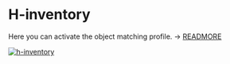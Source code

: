 # H-inventory

Here you can activate the object matching profile. → [READMORE](../../../consolidate-data/h-inventory.md)

[![h-inventory](../../../assets/images/en/system-administration/administration/import-and-interfaces/h-inventory/1-hi.png)](../../../assets/images/en/system-administration/administration/import-and-interfaces/h-inventory/1-hi.png)
